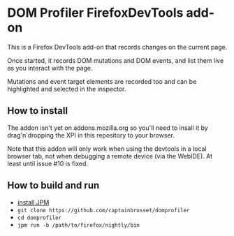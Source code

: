 # DOM Profiler FirefoxDevTools add-on

This is a Firefox DevTools add-on that records changes on the current page.

Once started, it records DOM mutations and DOM events, and list them live as you interact with the page.

Mutations and event target elements are recorded too and can be highlighted and selected in the inspector.

## How to install

The addon isn't yet on addons.mozilla.org so you'll need to insall it by drag'n'dropping the XPI in this repository to your browser.

Note that this addon will only work when using the devtools in a local browser tab, not when debugging a remote device (via the WebIDE). At least until issue #10 is fixed.

## How to build and run

* [install JPM](https://www.npmjs.org/package/jpm)
* `git clone https://github.com/captainbrosset/domprofiler`
* `cd domprofiler`
* `jpm run -b /path/to/firefox/nightly/bin`

